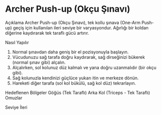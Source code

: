 # Archer Push-up (Okçu Şınavı)

Açıklama
Archer Push-up (Okçu Şınavı), tek kollu şınava (One-Arm Push-up) geçiş için kullanılan ileri seviye bir varyasyondur. Ağırlığı bir koldan diğerine kaydırarak tek taraflı gücü artırır.

Nasıl Yapılır
1.  Normal şınavdan daha geniş bir el pozisyonuyla başlayın.
2.  Vücudunuzu sağ tarafa doğru kaydırarak, sağ dirseğinizi bükerek (normal şınav gibi) alçalın.
3.  Alçalırken, sol kolunuz düz kalmalı ve yana doğru uzanmalıdır (bir okçu gibi).
4.  Sağ kolunuzla kendinizi güçlüce yukarı itin ve merkeze dönün.
5.  Hareketi diğer tarafa (sol kol bükülü, sağ kol düz) tekrarlayın.

Hedeflenen Bölgeler
 Göğüs (Tek Taraflı)
 Arka Kol (Triceps - Tek Taraflı)
 Omuzlar

Seviye İleri